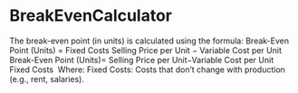 # BreakEvenCalculator
The break-even point (in units) is calculated using the formula:  Break-Even Point (Units) = Fixed Costs Selling Price per Unit − Variable Cost per Unit Break-Even Point (Units)=  Selling Price per Unit−Variable Cost per Unit Fixed Costs ​   Where:  Fixed Costs: Costs that don’t change with production (e.g., rent, salaries). 
